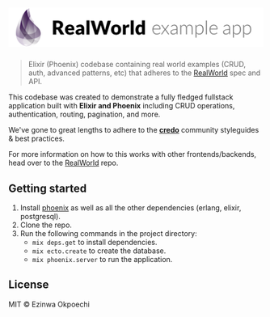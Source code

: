 # ![RealWorld Example App](logo.png)

> Elixir (Phoenix) codebase containing real world examples (CRUD, auth, advanced patterns, etc) that adheres to the [RealWorld](https://github.com/gothinkster/realworld-example-apps) spec and API.


This codebase was created to demonstrate a fully fledged fullstack application built with **Elixir and Phoenix** including CRUD operations, authentication, routing, pagination, and more.

We've gone to great lengths to adhere to the **[credo](https://github.com/rrrene/credo)** community styleguides & best practices.

For more information on how to this works with other frontends/backends, head over to the [RealWorld](https://github.com/gothinkster/realworld) repo.


## Getting started

1. Install [phoenix](http://www.phoenixframework.org/docs/installation) as well as all the other dependencies (erlang, elixir, postgresql).
1. Clone the repo.
1. Run the following commands in the project directory:
    - `mix deps.get` to install dependencies.
    - `mix ecto.create` to create the database.
    - `mix phoenix.server` to run the application.

## License

MIT © Ezinwa Okpoechi